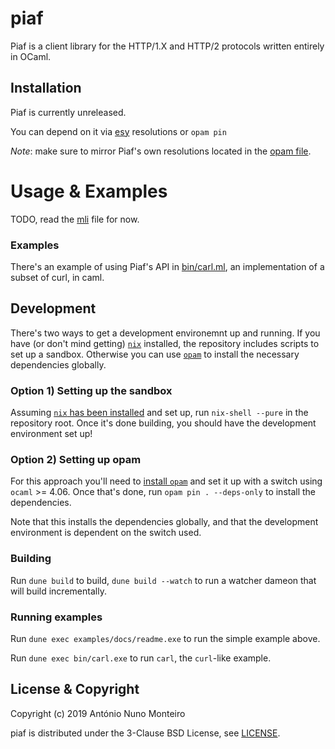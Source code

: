 # piaf

Piaf is a client library for the HTTP/1.X and HTTP/2 protocols written entirely
in OCaml.

## Installation

Piaf is currently unreleased.

You can depend on it via [esy](esy) resolutions or `opam pin`

_Note_: make sure to mirror Piaf's own resolutions located in the [opam
file](./piaf.opam).

[esy]: https://esy.sh

# Usage & Examples

TODO, read the [mli](./lib/piaf.mli) file for now.

### Examples

There's an example of using Piaf's API in [bin/carl.ml](./bin/carl.ml), an
implementation of a subset of curl, in caml.

## Development

There's two ways to get a development environemnt up and running. If you have (or don't mind getting) [`nix`](https://nixos.org/nix/manual/) installed, the repository includes scripts to set up a sandbox. Otherwise you can use [`opam`](https://opam.ocaml.org/) to install the necessary dependencies globally.

### Option 1) Setting up the sandbox

Assuming [`nix` has been installed](https://nix.dev/tutorials/install-nix.html) and set up, run `nix-shell --pure` in the repository root. Once it's done building, you should have the development environment set up!

### Option 2) Setting up opam

For this approach you'll need to [install `opam`](https://opam.ocaml.org/doc/Install.html)  and set it up with a switch using `ocaml` >= 4.06. Once that's done, run `opam pin . --deps-only` to install the dependencies.

Note that this installs the dependencies globally, and that the development environment is dependent on the switch used.

### Building

Run `dune build` to build, `dune build --watch` to run a watcher dameon that will build incrementally.

### Running examples

Run `dune exec examples/docs/readme.exe` to run the simple example above.

Run `dune exec bin/carl.exe` to run `carl`, the `curl`-like example.

## License & Copyright

Copyright (c) 2019 António Nuno Monteiro

piaf is distributed under the 3-Clause BSD License, see [LICENSE](./LICENSE).
